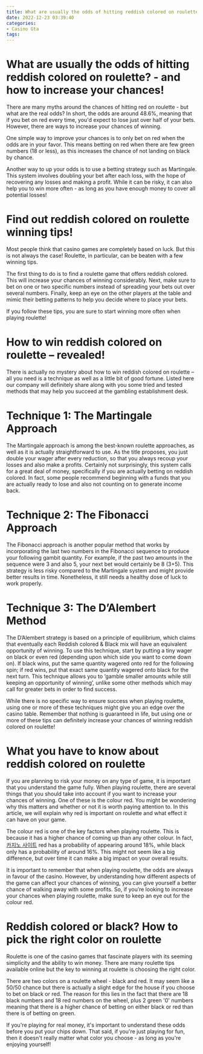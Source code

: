 ```yaml
---
title: What are usually the odds of hitting reddish colored on roulette   and how to increase your chances!
date: 2022-12-23 03:39:40
categories:
- Casino Gta
tags:
---
```



#  What are usually the odds of hitting reddish colored on roulette? - and how to increase your chances!

There are many myths around the chances of hitting red on roulette - but what are the real odds? In short, the odds are around 48.6%, meaning that if you bet on red every time, you'd expect to lose just over half of your bets. However, there are ways to increase your chances of winning.

One simple way to improve your chances is to only bet on red when the odds are in your favor. This means betting on red when there are few green numbers (18 or less), as this increases the chance of not landing on black by chance.

Another way to up your odds is to use a betting strategy such as Martingale. This system involves doubling your bet after each loss, with the hope of recovering any losses and making a profit. While it can be risky, it can also help you to win more often - as long as you have enough money to cover all potential losses!

#  Find out reddish colored on roulette winning tips!

Most people think that casino games are completely based on luck. But this is not always the case! Roulette, in particular, can be beaten with a few winning tips.

The first thing to do is to find a roulette game that offers reddish colored. This will increase your chances of winning considerably. Next, make sure to bet on one or two specific numbers instead of spreading your bets out over several numbers. Finally, keep an eye on the other players at the table and mimic their betting patterns to help you decide where to place your bets.

If you follow these tips, you are sure to start winning more often when playing roulette!

#  How to win reddish colored on roulette – revealed!

There is actually no mystery about how to win reddish colored on roulette – all you need is a technique as well as a little bit of good fortune. Listed here our company will definitely share along with you some tried and tested methods that may help you succeed at the gambling establishment desk.

# Technique 1: The Martingale Approach

The Martingale approach is among the best-known roulette approaches, as well as it is actually straightforward to use. As the title proposes, you just double your wager after every reduction, so that you always recoup your losses and also make a profits. Certainly not surprisingly, this system calls for a great deal of money, specifically if you are actually betting on reddish colored. In fact, some people recommend beginning with a funds that you are actually ready to lose and also not counting on to generate income back.

# Technique 2: The Fibonacci Approach

The Fibonacci approach is another popular method that works by incorporating the last two numbers in the Fibonacci sequence to produce your following gambit quantity. For example, if the past two amounts in the sequence were 3 and also 5, your next bet would certainly be 8 (3+5). This strategy is less risky compared to the Martingale system and might provide better results in time. Nonetheless, it still needs a healthy dose of luck to work properly.

# Technique 3: The D’Alembert Method

The D’Alembert strategy is based on a principle of equilibrium, which claims that eventually each Reddish colored & Black mix will have an equivalent opportunity of winning. To use this technique, start by putting a tiny wager on black or even red (depending upon which side you want to come down on). If black wins, put the same quantity wagered onto red for the following spin; if red wins, put that exact same quantity wagered onto black for the next turn. This technique allows you to ‘gamble smaller amounts while still keeping an opportunity of winning’, unlike some other methods which may call for greater bets in order to find success.

While there is no specific way to ensure success when playing roulette, using one or more of these techniques might give you an edge over the casino table. Remember that nothing is guaranteed in life, but using one or more of these tips can definitely increase your chances of winning reddish colored on roulette!

#  What you have to know about reddish colored on roulette

If you are planning to risk your money on any type of game, it is important that you understand the game fully. When playing roulette, there are several things that you should take into account if you want to increase your chances of winning. One of these is the colour red. You might be wondering why this matters and whether or not it is worth paying attention to. In this article, we will explain why red is important on roulette and what effect it can have on your game.

The colour red is one of the key factors when playing roulette. This is because it has a higher chance of coming up than any other colour. In fact,[카지노 사이트](https://choegocasino.com/) red has a probability of appearing around 18%, while black only has a probability of around 16%. This might not seem like a big difference, but over time it can make a big impact on your overall results.

It is important to remember that when playing roulette, the odds are always in favour of the casino. However, by understanding how different aspects of the game can affect your chances of winning, you can give yourself a better chance of walking away with some profits. So, if you’re looking to increase your chances when playing roulette, make sure to keep an eye out for the colour red.

#  Reddish colored or black? How to pick the right color on roulette

Roulette is one of the casino games that fascinate players with its seeming simplicity and the ability to win money. There are many roulette tips available online but the key to winning at roulette is choosing the right color.

There are two colors on a roulette wheel - black and red. It may seem like a 50/50 chance but there is actually a slight edge for the house if you choose to bet on black or red. The reason for this lies in the fact that there are 18 black numbers and 18 red numbers on the wheel, plus 2 green '0' numbers meaning that there is a higher chance of betting on either black or red than there is of betting on green.

If you're playing for real money, it's important to understand these odds before you put your chips down. That said, if you're just playing for fun, then it doesn't really matter what color you choose - as long as you're enjoying yourself!